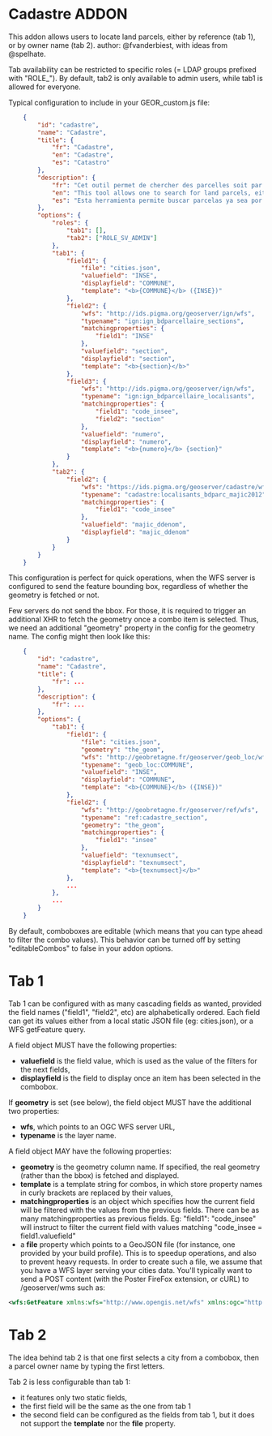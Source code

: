 Cadastre ADDON
==============

This addon allows users to locate land parcels, either by reference (tab 1), or by owner name (tab 2).
author: @fvanderbiest, with ideas from @spelhate.

Tab availability can be restricted to specific roles (= LDAP groups prefixed with "ROLE_").
By default, tab2 is only available to admin users, while tab1 is allowed for everyone.

Typical configuration to include in your GEOR_custom.js file:

```json
    {
        "id": "cadastre",
        "name": "Cadastre",
        "title": {
            "fr": "Cadastre",
            "en": "Cadastre",
            "es": "Catastro"
        },
        "description": {
            "fr": "Cet outil permet de chercher des parcelles soit par référence, soit par le nom du propriétaire",
            "en": "This tool allows one to search for land parcels, either by reference, or by owner name",
            "es": "Esta herramienta permite buscar parcelas ya sea por referencia o por el nombre del propietario"
        },
        "options": {
            "roles": {
                "tab1": [],
                "tab2": ["ROLE_SV_ADMIN"]
            },
            "tab1": {
                "field1": {
                    "file": "cities.json",
                    "valuefield": "INSE",
                    "displayfield": "COMMUNE",
                    "template": "<b>{COMMUNE}</b> ({INSE})"
                },
                "field2": {
                    "wfs": "http://ids.pigma.org/geoserver/ign/wfs",
                    "typename": "ign:ign_bdparcellaire_sections",
                    "matchingproperties": {
                        "field1": "INSE"
                    },
                    "valuefield": "section",
                    "displayfield": "section",
                    "template": "<b>{section}</b>"
                },
                "field3": {
                    "wfs": "http://ids.pigma.org/geoserver/ign/wfs",
                    "typename": "ign:ign_bdparcellaire_localisants",
                    "matchingproperties": {
                        "field1": "code_insee",
                        "field2": "section"
                    },
                    "valuefield": "numero",
                    "displayfield": "numero",
                    "template": "<b>{numero}</b> {section}"
                }
            },
            "tab2": {
                "field2": {
                    "wfs": "https://ids.pigma.org/geoserver/cadastre/wfs",
                    "typename": "cadastre:localisants_bdparc_majic2012",
                    "matchingproperties": {
                        "field1": "code_insee"
                    },
                    "valuefield": "majic_ddenom",
                    "displayfield": "majic_ddenom"
                }
            }
        }
    }
```

This configuration is perfect for quick operations, when the WFS server is configured to send the feature bounding box, regardless of whether the geometry is fetched or not.

Few servers do not send the bbox. 
For those, it is required to trigger an additional XHR to fetch the geometry once a combo item is selected. 
Thus, we need an additional "geometry" property in the config for the geometry name. 
The config might then look like this:

```json
    {
        "id": "cadastre",
        "name": "Cadastre",
        "title": {
            "fr": ...
        },
        "description": {
            "fr": ...
        },
        "options": {
            "tab1": {
                "field1": {
                    "file": "cities.json",
                    "geometry": "the_geom",
                    "wfs": "http://geobretagne.fr/geoserver/geob_loc/wfs",
                    "typename": "geob_loc:COMMUNE",
                    "valuefield": "INSE",
                    "displayfield": "COMMUNE",
                    "template": "<b>{COMMUNE}</b> ({INSE})"
                },
                "field2": {
                    "wfs": "http://geobretagne.fr/geoserver/ref/wfs",
                    "typename": "ref:cadastre_section",
                    "geometry": "the_geom",
                    "matchingproperties": {
                        "field1": "insee"
                    },
                    "valuefield": "texnumsect",
                    "displayfield": "texnumsect",
                    "template": "<b>{texnumsect}</b>"
                },
                ...
            },
            ...
        }
    }
```

By default, comboboxes are editable (which means that you can type ahead to filter the combo values). 
This behavior can be turned off by setting "editableCombos" to false in your addon options.


Tab 1
=====

Tab 1 can be configured with as many cascading fields as wanted, provided the field names ("field1", "field2", etc) are alphabetically ordered.
Each field can get its values either from a local static JSON file (eg: cities.json), or a WFS getFeature query.

A field object MUST have the following properties:
 * **valuefield** is the field value, which is used as the value of the filters for the next fields,
 * **displayfield** is the field to display once an item has been selected in the combobox.

If **geometry** is set (see below), the field object MUST have the additional two properties:
 * **wfs**, which points to an OGC WFS server URL,
 * **typename** is the layer name.

A field object MAY have the following properties:
 * **geometry** is the geometry column name. If specified, the real geometry (rather than the bbox) is fetched and displayed.
 * **template** is a template string for combos, in which store property names in curly brackets are replaced by their values,
 * **matchingproperties** is an object which specifies how the current field will be filtered with the values from the previous fields. There can be as many matchingproperties as previous fields. Eg: "field1": "code_insee" will instruct to filter the current field with values matching "code_insee = field1.valuefield"
 * a **file** property which points to a GeoJSON file (for instance, one provided by your build profile). This is to speedup operations, and also to prevent heavy requests. In order to create such a file, we assume that you have a WFS layer serving your cities data. You'll typically want to send a POST content (with the Poster FireFox extension, or cURL) to /geoserver/wms such as:

```xml
<wfs:GetFeature xmlns:wfs="http://www.opengis.net/wfs" xmlns:ogc="http://www.opengis.net/ogc" version="1.1.0" service="WFS" outputFormat="json"><wfs:Query typeName="ign:ign_bdparcellaire_communes" srsName="EPSG:2154"><ogc:PropertyName>code_insee</ogc:PropertyName><ogc:PropertyName>nom_com</ogc:PropertyName><ogc:PropertyName>code_dep</ogc:PropertyName><ogc:SortBy><ogc:SortProperty><ogc:PropertyName>nom_com</ogc:PropertyName><ogc:SortOrder>ASC</ogc:SortOrder></ogc:SortProperty></ogc:SortBy></wfs:Query></wfs:GetFeature>
```


Tab 2
=====

The idea behind tab 2 is that one first selects a city from a combobox, then a parcel owner name by typing the first letters.

Tab 2 is less configurable than tab 1:
 * it features only two static fields, 
 * the first field will be the same as the one from tab 1
 * the second field can be configured as the fields from tab 1, but it does not support the **template** nor the **file** property.

